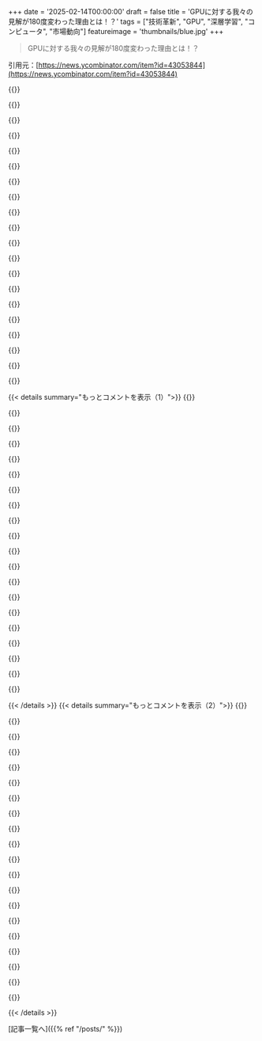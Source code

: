 +++
date = '2025-02-14T00:00:00'
draft = false
title = 'GPUに対する我々の見解が180度変わった理由とは！？'
tags = ["技術革新", "GPU", "深層学習", "コンピュータ", "市場動向"]
featureimage = 'thumbnails/blue.jpg'
+++

> GPUに対する我々の見解が180度変わった理由とは！？

引用元：[https://news.ycombinator.com/item?id=43053844](https://news.ycombinator.com/item?id=43053844)

{{<matomeQuote body="開発者はGPUなんて求めてなくて、AI/MLモデルなんて必要無い。彼らが求めてるのはLLMsだよ。アプリ開発者がLLMにプロンプトを送る方法を探しても、GPUじゃ解決できない。ソフトウェア開発者の間には、”マジック”が嫌で自分のコードがどこで動いているかを理解したいグループと、手間いらずで運用したいグループがいる。後者は金かけて楽したがるが、前者は詳細にこだわる。例えばfly.ioは後者には魅力で、GPUインスタンスは前者向けだね。" userName="freedomben" createdAt="2025-02-14T23:55:10" color="#785bff">}}

{{<matomeQuote body="Kubernetesを理解している人がどれだけいるのか気になるな。ただのユーザーでなく、その動作の裏側まで分かっている人は。IdleのKubernetesシステム自体、理解するのは大変だ。" userName="BobbyTables2" createdAt="2025-02-15T01:41:49" color="">}}

{{<matomeQuote body="Kubernetesは基本的にetcdやapiserver、コントローラーだけで、シンプルなMVCアプリみたいなもんだと思う。複雑すぎる印象が多いけど、何がそこまで難しいのか理解できない。" userName="remram" createdAt="2025-02-15T02:14:45" color="">}}

{{<matomeQuote body="“etcd, apiserver, and controllers.”…あとcontainerdやcsiプラグイン、kubelet、cniプラグイン、kubectl、kube-proxy、ingress、負荷分散機能もあるんだよね。" userName="docandrew" createdAt="2025-02-15T02:41:20" color="">}}

{{<matomeQuote body="システムコールやファイルシステム、ソケット、LVMなども考慮すると、レイヤーが多くなりすぎるけど、Kubernetes自体については感じないな。docker runやdocker compose upと比べた時の複雑さが語られてると思う。" userName="remram" createdAt="2025-02-15T04:00:00" color="">}}

{{<matomeQuote body="Cephに問題があったと言ったけど、それはCSIの問題じゃないんじゃない？Kubernetesを使う以上、ストレージはどんな方法でも分散型システムだし、CephはKubernetesの一部とも思えない。" userName="ffsm8" createdAt="2025-02-15T04:48:54" color="">}}

{{<matomeQuote body="CSIプラグインには問題無かったけど、Cephクラスタ自体には問題があった。Kubernetes無しでもCephは使えるし、クラウドを使う以上、分散ストレージが必要なのは同じだから、これをKubernetesの複雑性と見なすべきじゃない。" userName="remram" createdAt="2025-02-15T15:17:02" color="">}}

{{<matomeQuote body="クラウドでKubernetesを運用する場合、クラウドプロバイダーのブロックストレージがKubernetesの一部だと考えるのか？例えばAWS EBSがKubernetesの一部と言えるの？" userName="remram" createdAt="2025-02-15T20:18:31" color="">}}

{{<matomeQuote body="非常に公平な意見だね。マネージドサービスが普及してる今、通常はCSIやCNIについて考える必要は無いんだよ。" userName="freedomben" createdAt="2025-02-15T04:54:21" color="">}}

{{<matomeQuote body="だからこそ、>Kubernetesはコードが動いている場所や動作について理解することに対して思い浮かばない…が非常に共感できる。" userName="cuu508" createdAt="2025-02-15T06:59:33" color="">}}

{{<matomeQuote body="CSIとかCNIって、`docker volume`や`docker network`とそんなに変わらない魔法するよね。みんな自分の使ってるウェブフレームワークやSQL接続プールが超簡単だと思ってるけど、Kubernetesは複雑で理解できないって言ってるのが分からない。部品は少し動くけど、全体としてはSystemDよりずっと簡単だよ。" userName="remram" createdAt="2025-02-15T15:22:50" color="#45d325">}}

{{<matomeQuote body="K8sって実際にはかなりシンプルで理にかなってると思ったのは驚きだった。これまで何も知らなかったのにネットでの事前のイメージとはまるで違った。結局、意見は何とでもなるんだな。ただ、その上に作られるものは全然別の話だね。" userName="formerly_proven" createdAt="2025-02-15T17:11:51" color="">}}

{{<matomeQuote body="60ノード以上のKubernetesクラスタは小さい方だと思う。そんなスケールでもKubernetesは本当に素晴らしいよ。ただ、6000や60000、600000ノードになると状況はがらりと変わるから注意が必要。100以上のクラスタを運用するのは非トリビアルだよ。" userName="chucky_z" createdAt="2025-02-15T17:00:14" color="#ff5c5c">}}

{{<matomeQuote body="Kubernetesは複雑だと思うけど、それでも同時に数百から数千のコンテナを複数のチームで整然とホストできるし、それをどうやってるのかをしっかり管理・理解できる選択肢は他にないよ。両方が必要なら今のところこれ以上の選択肢はないし。" userName="dzikimarian" createdAt="2025-02-15T14:28:45" color="#45d325">}}

{{<matomeQuote body="Kubernetesの内部を一般エンジニア向けにまとめた本を書く勇気のある人がいたらいいね。基本的な実装を最初から書いて、Kubernetesが解決するために存在する問題におおよそ触れることができると尚良し。" userName="arijo" createdAt="2025-02-15T07:23:51" color="">}}

{{<matomeQuote body="私の理解では、基本的にはアプリケーションが動くコンテナを一つ以上作って、その必要なパラメータ、例えばメモリサイズや CUDA 機能を指定すると、Kubernetesがそのパラメータをもとに利用可能なマシンにそれを割り振るってことだよ。抽象的だけど、シンプルに実現できると思う。" userName="jimmaswell" createdAt="2025-02-15T02:33:37" color="#ff5c5c">}}

{{<matomeQuote body="「コンテナ」と「プロセス」はかなり似た抽象概念だっていうことは意外と知られてない。コンテナって、まるで新しいファイルシステムのルートを持つプロセスのようなものだよ。サーバー上でプロセスが何であるべきかを考えると、これが業界的におかしい現状の一部だと思うんだ。" userName="pclmulqdq" createdAt="2025-02-15T03:04:04" color="">}}

{{<matomeQuote body="いや、全然違うよ。コンテナは一つのプロセスとは限らないし、多くのケースで複数のプロセスを立ち上げることになる。コンテナを一言でまとめるのは難しいけど、軽量なVMに近いかも。でも、今はVMとは全然異なる理由で使われてる。" userName="epr" createdAt="2025-02-15T03:58:07" color="#38d3d3">}}

{{<matomeQuote body="もっと多くの開発者が基本的な知識を持っていたら、ちゃんとしたシステムエンジニアリングができたんじゃないかな。" userName="sgarland" createdAt="2025-02-15T01:48:10" color="">}}

{{<matomeQuote body="システムエンジニアもデザインの知識を持ってたら、AWSのコンソールを使うのも楽になるかも。でも、ビジネスは年間＄X0億の価値があるんだよ。<br>みんな得意不得意があるから、弱点を隠すより強みを活かす方がいいよ。みんなが全てできるようになってほしいなら、実際に物事を進める方法を考えよう。" userName="ketzo" createdAt="2025-02-15T05:45:59" color="">}}

{{< details summary="もっとコメントを表示（1）">}}
{{<matomeQuote body="＞”みんなが全てできるようになってほしいなら、実際に物事を進める方法を考えよう。”<br>偽の二択だね。両方とも持てる理由があるよ。<br>完璧なコードや理解は存在しないけど、基本を知らないことの不満は正当だと思う。ある程度の基準は認識すべきだし、基準がないことを望む人もいるけど、AIがコーダーを置き換えるとか、短期間で昇進するのはナンセンスだよ。" userName="godelski" createdAt="2025-02-15T06:29:10" color="#45d325">}}

{{<matomeQuote body="ほんとにそうか？抽象化は変わってるけど、頻繁には増えないよ。オペレーティングシステムや高級プログラム言語は1960年代からあるし、基本的な新しい抽象層はあまりない。ハードウェア固有のAPIもまだあるし、クラッシュ時にアセンブリデバッグもすることがあるよ。" userName="serviceberry" createdAt="2025-02-15T00:23:58" color="">}}

{{<matomeQuote body="会社では開発者達に毎回雑な解決策の抽象化をすることで笑われてる。彼らの作り出す抽象の山はマジで馬鹿げてるよ。直すべき問題の半分以上は初めに抽象化が引き起こしてるんだ。" userName="y1n0" createdAt="2025-02-15T01:36:50" color="">}}

{{<matomeQuote body="＞”ハードウェア固有のAPIもまだあるし、クラッシュ時にアセンブリをデバッグすることもある。”<br>多くの開発者はアクセスできないし、データベースのストレージ技術さえ知らないことが多いよ。<br>自分の仕事は他の人のコードのデバッグとパフォーマンスプロファイリングだけど、大半はクエリプランを見ることだよ。" userName="fphhotchips" createdAt="2025-02-15T00:44:25" color="">}}

{{<matomeQuote body="PaaS、つまりHerokuみたいなものからベアメタルホスティングまで、さまざまな選択肢がある。そしてその選択肢はコストと利益の計算によって決まる。<br>開発者のグループがどれかに属してると呼ばれるのはマジであほらしい。最初はPaaSから始めて、成長と共に徐々に自己管理に移行すべきだ。" userName="emilsedgh" createdAt="2025-02-15T00:09:06" color="#38d3d3">}}

{{<matomeQuote body="成長すると高いPaaSは徐々にコストがかかり、下の層に移行するのが一番価値のあることになる。<br>全ての開発者が完全に実装するわけじゃなくて、さまざまなレベルのサービスやコンポーネントが混在することになるよ。" userName="gregmac" createdAt="2025-02-15T01:19:45" color="">}}

{{<matomeQuote body="データセンターを持つのはバカバカしいけど、コロケーションは非常に魅力的だよ。月に＄50-75で1Uレンタルできるし、複数のノードを持つことも可能だよ。古いハードウェアのコストも超安いし、知識さえあれば簡単だよ。" userName="sgarland" createdAt="2025-02-15T01:59:22" color="#785bff">}}

{{<matomeQuote body="月に＄200で2つのALBやECSサービス、CloudWatchロググループなどがAWS上で運営できるよ。コロケーションは面倒だけど、コスト面では優れてる場合もあるし、必要な時に使うべきだね。" userName="kbolino" createdAt="2025-02-15T14:16:28" color="">}}

{{<matomeQuote body="Postgresのインスタンスは安くなくて、月々のコストが高くなることもあるよ。AWSを使う時は、やっぱりシステムの監視が必須だね。ハードウェアの管理をするのは安くなる場合もあるけど、面倒な部分は多いんだ。" userName="sgarland" createdAt="2025-02-15T17:26:44" color="">}}

{{<matomeQuote body="抽象化層をどんどん上げてるだけじゃない？進んだ技術者は電圧や基板の設定、パフォーマンス重視のアセンブリ、キャッシュラインの整列、ディスクのセクタ操作なんかを気にしてない気がする。確かに深く理解するのは重要だけど、開発者は徐々に抽象化を進めてきてる傾向があるよね。" userName="varenc" createdAt="2025-02-15T00:01:31" color="">}}

{{<matomeQuote body="タイトルを見たときに心臓が止まりそうになったけど、GPUを削除することにならなくて良かった！fly GPUマシンは最高。開始が超速くて、信頼性もあって、少し高価だけど他の選択肢を考えると妥当だし。DXも素晴らしいし、特別なコマンドも必要なくて、デプロイやログ、メトリクスが全て自動で使える。お金のために安いマルチマーケット使うと、意図せず顧客データにアクセスされる恐れがあるけど、fly GPUsはそういう心配がない。価格が安くて地域がもっとあれば最高なのに。" userName="ryuuseijin" createdAt="2025-02-15T01:22:00" color="#785bff">}}

{{<matomeQuote body="fly.ioのGPUを開発環境に使った。必要な時にマシンを立ち上げ、終わったらスケールを0にするのがめちゃくちゃ良い。設定が1時間でできるし、その過程で作ったDockerfileも他のマシンで使える。色々試したけど、fly.ioの設定は最高だった。他の選択肢に比べて凄く楽だった。でも唯一の欠点はCUDAスタックを全てコンテナに組み込むことかな。これでコンテナが8GBくらいになっちゃって、fly.ioの制限にも引っかかるしビルド時間が遅くなることがある。" userName="bottega_boy" createdAt="2025-02-15T07:18:40" color="#45d325">}}

{{<matomeQuote body="2012年-ムーアの法則がほぼ終わる- NANDゲートは巧妙に包装されるだけで小さくならない。シングルスレッドは2GHzで停止。2012-2022年-みんなVMに気を取られてシングルスレッドの停滞に気づかず。2022年-データセンターは次世代のスーパー芯チップを買う意義がないと気づく。2022年-でもLLMは完全に並列だから再度投資できる。そして2024年-ここが重要。ウエハースケールシリコン。900,000コアとGBsのSRAMで、LlamaモデルをA100の10倍速で実行できる。これでムーアの法則を破って、ハードウェアはさらに多くの並列コアを提供している。ソフトウェアもその力を使わないといけない。競合よりも1百万倍速く動けるなんて、何を意味するのか、分からないけど、AIだけがその用途じゃない気がする。" userName="lifeisstillgood" createdAt="2025-02-15T00:11:14" color="">}}

{{<matomeQuote body="ムーアの法則について、だれも単スレッドの実行やクロックレートがどうこう言ってないのが驚き。ムーアの法則って2年ごとにトランジスタの数が倍になるっていうだけのことだし、2012年からそのトレンドは続いてる。確かに2006年くらいから傾きが少し変わった気がするけど、要はソフトウェアはトランジスタの数を考慮しないといけないし、並列アーキテクチャもそれに合っている。" userName="dahart" createdAt="2025-02-15T15:26:00" color="">}}

{{<matomeQuote body="シングルスレッドの性能は2GHzあたりで停滞してるって感じだね。2012年から2022年にかけて誰も気づかなかったのは、みんなクラウドのVMに移行してたからじゃない？シングルスレッドの実行、つまりはIPC、正確にはPPC（クロックあたりの性能）は上がり続けてたから、ARMの設計を考慮に入れればね。その影響でM1が驚きだったんだ。ほとんどの人がGeekbenchのスコアはデスクトップに反映されないと思ってたから。クロックスピードも2GHzから5GHzに行って、今やモバイルでも4GHzに達しつつある。ムーアの法則、トランジスタの密度に関しては、Intelが10nmを期限通りに出せなかった2016年頃に終わったけど、まだトランジスタ密度は改善してるよ。" userName="ksec" createdAt="2025-02-15T02:41:42" color="#38d3d3">}}

{{<matomeQuote body="M1について一番驚いたのは、エネルギー効率と価格性能比が他と比べて良かった点だな。電話のSOCがすごく優れてきたのは数年前から分かってたけど、電話ケース内では1〜2秒の最大バーストしかできないからね。" userName="javier2" createdAt="2025-02-15T12:00:54" color="#785bff">}}

{{<matomeQuote body="Appleのチップは他のタイプよりもかなり速いよ。シングルスレッドの性能が制約されていて、お金があるなら、Apple Siliconでの作業は実際に意味があるかも。" userName="mike_hearn" createdAt="2025-02-15T15:01:45" color="">}}

{{<matomeQuote body="特許とは関係ないよ。彼らは正しい方向に先行してるし、多くの反復を資金で支えることができて、デスクトップに受け入れられるまでのプロセスがあっただけ。QualcommのSnapdragon Elite Oryon 2やARM Cortex X925は、もうApple A17レベルのパフォーマンスに近づいてるから、もうAppleだけのものじゃないよ。" userName="ksec" createdAt="2025-02-16T05:54:31" color="">}}

{{<matomeQuote body="最新のTSMCプロセス、非常に広い設計、深い投機パイプライン、Intelよりも弱いメモリモデル、そして通常の速いCPUのための巧妙なトリックの組み合わせで、高いメモリ帯域幅もあるよ。特許とは関係ないと思うけど、彼らは多くを持ってるだろうね。" userName="mike_hearn" createdAt="2025-02-16T08:48:20" color="#ff5733">}}

{{<matomeQuote body="グラフはまさに俺が言った通りで、Intelが10nmで遅れを取った2017年から2020年までのことを示してる。ARMのIPC向上を無視してるし、AppleがM5やM6で改善を示せない限り、我々はとうとうプラトーに達したかもしれない。" userName="ksec" createdAt="2025-02-15T13:41:05" color="">}}


{{< /details >}}
{{< details summary="もっとコメントを表示（2）">}}
{{<matomeQuote body="初期のコンピュータの隠れたヒーローはDennardスケーリングだったね。CPUを10MHzから2GHzに引き上げると同時に、クロック効率も大幅に改善された時代はすごかったんだ。1990年の50MHzの486から2000年の1.4GHzのP3までの28倍の速度向上は、クロックスピードだけの効果だよ！IPCからの他の改善も加えればね。" userName="Panzer04" createdAt="2025-02-15T00:46:17" color="#38d3d3">}}

{{<matomeQuote body="クロック周波数が最も増加したのは1993年から2003年の10年で、66MHzのPentiumから3.2GHzのPentium 4に増加したんだ。その後20年以上、クロック周波数は2倍しか増えていない。以前の10年（1983-1993）は、約5倍の増加だったし、ここでの33MHzから66MHzへの倍増は1989から1993年の間に起こったんだ。" userName="adrian_b" createdAt="2025-02-15T08:26:32" color="">}}

{{<matomeQuote body="P4は何も祝うべきものでなかった。時計あたりの性能は前の世代よりも遅かったから、その次の世代はPentium Mを基にして、よりエネルギー効率が良かったんだよ。" userName="superjan" createdAt="2025-02-15T11:38:49" color="">}}

{{<matomeQuote body="＞80486が1991年に50GHzに達したというのはあなたの誤字を見て気になったんだけど、実際の50GHzの486の性能は現代のシングルコア性能と比べてどうなるのだろうか？投機的実行の欠如、高いメモリ待機時間、ほとんどキャッシュがない状態だと、高速なクロックの利点はほとんど全て失われるだろうね。CPUはデータを待ってアイドルしてるはずだし、サイクルあたりの作業量、SIMDの影響も考慮しなきゃいけないから。" userName="pdpi" createdAt="2025-02-15T09:54:57" color="">}}

{{<matomeQuote body="＞2012年、ムーアの法則がほぼ終わって、nandゲートは小さくならず、巧妙に包まれるだけになったんだって。単一スレッドの実行は2GHzで止まってるようだけど、実際には12年間でCPUはかなり進化した気がする。" userName="zahlman" createdAt="2025-02-15T01:06:15" color="#ff5733">}}

{{<matomeQuote body="nandゲートは28nm辺りだけど、車を上から測るとサイズは変わらず、立てると”小さく”なるみたいなもんで、駐車密度が上がったってこと。熱制限でCPUが常にフルスピードでは動けないのは昔からの問題さ。" userName="lifeisstillgood" createdAt="2025-02-15T07:26:12" color="">}}

{{<matomeQuote body="いろいろ考え中だけど、もしハードウェアがもっと並列コアを増やしてたら、単純に早くなったんじゃないかって思う。AIがそれを使える状況で、CPUのトランジスタはほとんど使えてない気がする。" userName="lifeisstillgood" createdAt="2025-02-15T09:41:13" color="">}}

{{<matomeQuote body="＞ムーアの法則は破られたけど、ハードウェアはどんどん並列コアを増やしてる。デベロッパーがその余剰スペースをうまく活用できてないってことだね。<br>使う半導体材料には熱制限がなくて、未来には10GHzのマイコンが出るかも。" userName="duped" createdAt="2025-02-15T18:31:59" color="#38d3d3">}}

{{<matomeQuote body="＞例えば競争相手より100万倍速く動くコードがあるとしても、日常的に使うコードはディスクやネットワークを待ってる時間が多いと思う。" userName="brap" createdAt="2025-02-15T00:59:32" color="">}}

{{<matomeQuote body="＞2012年、ムーアの法則が終わったって言われてるけど、今の2GHzコアは当時のコアより圧倒的に速いと思う。スケーリングにはクロック速度以上の要素があるからね。" userName="Aurornis" createdAt="2025-02-15T15:02:00" color="#785bff">}}

{{<matomeQuote body="IT以外でも多くのアプリケーションがコアを使ってるよ。物理シミュレーションやネットワークシミュレーションなんかね。" userName="Yoric" createdAt="2025-02-15T00:13:15" color="">}}

{{<matomeQuote body="今でもコンピュータはフォン・ノイマン型で、他のアーキテクチャは投資対効果が高くなかった。AIの世界では異なるかもね。ニューロモーフィックコンピューティングなどがその例だ。" userName="sroussey" createdAt="2025-02-15T00:52:50" color="">}}

{{<matomeQuote body="ほとんどのコンピュータは修正されたハーバードアーキテクチャを使ってるんだよね。共有メモリがあっても、命令とデータには別々のキャッシュがあるから、CPU視点からは分離されたレーンがあって、プログラマー視点では1つのメモリだね。" userName="jjmarr" createdAt="2025-02-15T04:01:09" color="">}}

{{<matomeQuote body="現代のコンピュータは、複数のコンピュータがネットワークで繋がってるようなもんだよ。DMAの影響で、その考え方はもう古い。今はIOMMUがあるし、9front/plan9の人たちはNixというカーネルを作ろうとしてるよ。" userName="anthk" createdAt="2025-02-16T10:33:39" color="#38d3d3">}}

{{<matomeQuote body="これがよくわからないんだけど、ロボティクスを妨げる問題の一つが非線形モデル予測制御。QPsを解くのに1～2msしかなくて、これが串刺しの問題で、前のステップを計算しないと次ができないから膨大な情報量が必要になる。結局、Boston Dynamicsは単にMPCを線形化して、時間が来るまでQPソルバーを使うらしい。" userName="imtringued" createdAt="2025-02-15T13:54:08" color="#45d325">}}

{{<matomeQuote body="1百万の独立したタスクがあれば、1百万のコアも簡単に使えるよ。それがデータ処理なら特にそう。" userName="jltsiren" createdAt="2025-02-15T11:04:03" color="">}}

{{<matomeQuote body="データセンターのコストの話はちょっと考える価値があるね。標準ソフトウェアでのスピードアップが止まったから、クライアントをたくさん入れるのが難しくなってる。Lambdaアーキテクチャが推進されたのはそのせいだし、AIだけが密なマルチコアデータセンターの恩恵を受けてる。" userName="lifeisstillgood" createdAt="2025-02-15T07:42:03" color="#38d3d3">}}

{{<matomeQuote body="ウェブアプリやモバイルアプリのAPIは恥ずかしいほど並列処理できるのに、今の多くのウェブ言語やフレームワークは並列処理が弱い。早い段階のJavaサーブレットの方が現代のNodeJSやPythonより性能が良いかもね。" userName="t0mas88" createdAt="2025-02-15T08:22:52" color="">}}

{{<matomeQuote body="新しいハードウェアにどんな構造にするべきか考えるのもいいかも。例えば、900,000の8ビットコアという極端なのもあり得る。これはかなりの変革を要するけど、実現可能だと思うよ。" userName="lifeisstillgood" createdAt="2025-02-15T09:31:05" color="">}}

{{<matomeQuote body="4090にシェルを投入したけど、ローカルのLLMsを動かすには24GB VRAMじゃ足りなかった。もっとパワフルな2つ以上の3090sとカスタム電源の方が良かったな。小さいモデルには性能が及ばなかった。" userName="reilly3000" createdAt="2025-02-14T23:34:19" color="">}}


{{< /details >}}


[記事一覧へ]({{% ref "/posts/" %}})
